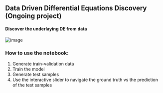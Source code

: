 ## Data Driven Differential Equations Discovery (Ongoing project)

#### Discover the underlaying DE from data

![image](https://i.imgur.com/3SxRdIm.png)



### How to use the notebook:

1) Generate train-validation data
2) Train the model
3) Generate test samples
4) Use the interactive slider to navigate the ground truth vs the prediction of the test samples

